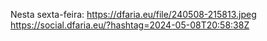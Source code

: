 Nesta sexta-feira: https://dfaria.eu/file/240508-215813.jpeg https://social.dfaria.eu/?hashtag=2024-05-08T20:58:38Z